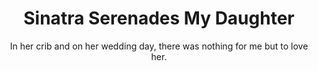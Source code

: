 ---
title: Sinatra Serenades My Daughter
subtitle: In her crib and on her wedding day, there was nothing for me but to love her.
layout: default
external_url: https://www.wsj.com/articles/frank-sinatra-newborn-parenthood-lullaby-father-daughter-dance-marriage-love-11666722592
external_site: WSJ
tags: ['general']
---